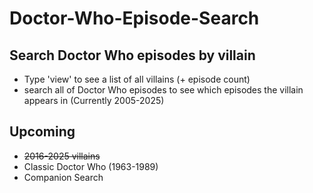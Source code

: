 # Doctor-Who-Episode-Search

## Search Doctor Who episodes by villain

- Type 'view' to see a list of all villains (+ episode count)
- search all of Doctor Who episodes to see which episodes the villain appears in (Currently 2005-2025)

## Upcoming

- ~~2016-2025 villains~~
- Classic Doctor Who (1963-1989)
- Companion Search
